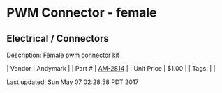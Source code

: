 # PWM Connector - female
## Electrical / Connectors
Description: 	Female pwm connector kit 

| Vendor | Andymark | 
| Part # | [AM-2814](http://www.andymark.com/product-p/am-2814.htm) | 
| Unit Price | $1.00 | 
| Tags: |  | 

Last updated: Sun May 07 02:28:58 PDT 2017
